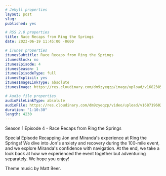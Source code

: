 ```yaml
---
# Jekyll properties
layout: post
slug:
published: yes

# RSS 2.0 properties
title: Race Recaps from Ring the Springs
date: 2023-06-19 11:45:00 -0600

# iTunes properties
itunesSubtitle: Race Recaps from Ring the Springs
itunesBlock: no
itunesEpisode: 4
itunesSeason: 1
itunesEpisodeType: full
itunesExplicit: yes
itunesImageLinkType: absolute
itunesImage: https://res.cloudinary.com/dm9zyeqzp/image/upload/v1682385897/cover_rblshc.png

# Audio file properties
audioFileLinkType: absolute
audioFile: https://res.cloudinary.com/dm9zyeqzp/video/upload/v1687196022/rwp-audio/s1_ep4_special_ring_the_springs_zpfrne.m4a
duration: "1:10:30"
length: 4230
---
```


Season 1 Episode 4 - Race Recaps from Ring the Springs

Special Episode Recapping Jon and Miranda's experience at Ring the Springs! We dive into Jon's anxiety and recovery during the 100-mile event, and we explore Miranda's confidence with navigation. At the end, we take a look back at how we experienced the event together but adventuring separately. We hope you enjoy!

Theme music by Matt Beer.
